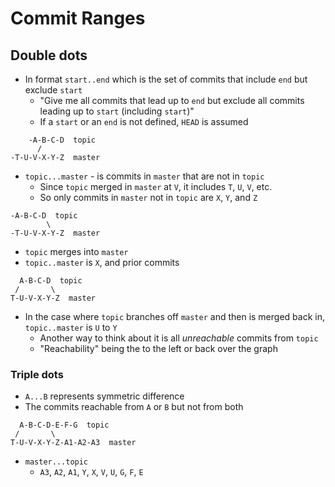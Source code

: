 # Commit Ranges

## Double dots

* In format `start..end` which is the set of commits that include `end` but exclude `start`
  * "Give me all commits that lead up to `end` but exclude all commits leading up to `start` (including `start`)"
  * If a `start` or  an `end` is not defined, `HEAD` is assumed

```text
    -A-B-C-D  topic
      /
-T-U-V-X-Y-Z  master
```

* `topic...master` - is commits in `master` that are not in `topic`
  * Since `topic` merged in `master` at `V`, it includes `T`, `U`, `V`, etc.
  * So only commits in `master` not in `topic` are `X`, `Y`, and `Z`

```text
-A-B-C-D  topic
        \
-T-U-V-X-Y-Z  master
```

* `topic` merges into `master`
* `topic..master` is `X`, and prior commits

```text
  A-B-C-D  topic
 /       \
T-U-V-X-Y-Z  master
```

* In the case where `topic` branches off `master` and then is merged back in, `topic..master` is `U` to `Y`
  * Another way to think about it is all _unreachable_ commits from `topic`
  * "Reachability" being the to the left or back over the graph

### Triple dots

* `A...B` represents symmetric difference
* The commits reachable from `A` or `B` but not from both

```text
  A-B-C-D-E-F-G  topic
 /       \
T-U-V-X-Y-Z-A1-A2-A3  master
```

* `master...topic`
  * `A3`, `A2`, `A1`, `Y`, `X`, `V`, `U`, `G`, `F`, `E`
